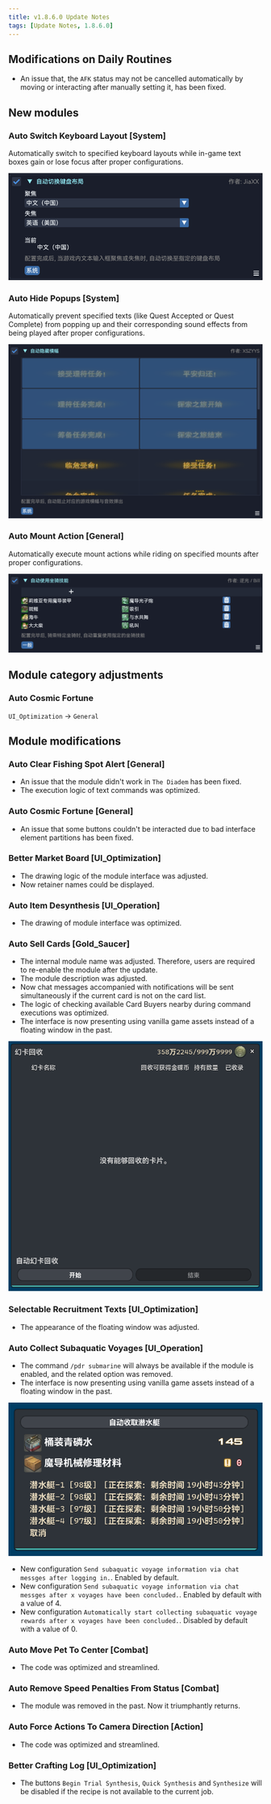 ```yaml
---
title: v1.8.6.0 Update Notes
tags: [Update Notes, 1.8.6.0]
---
```


## Modifications on Daily Routines

- An issue that, the `AFK` status may not be cancelled automatically by moving or interacting after manually setting it, has been fixed.

## New modules

### Auto Switch Keyboard Layout [System]

Automatically switch to specified keyboard layouts while in-game text boxes gain or lose focus after proper configurations.

![AutoChangeKeyboardLayout](/assets/Changelog/1.8.6.0/AutoChangeKeyboardLayout.png)

### Auto Hide Popups [System]

Automatically prevent specified texts (like Quest Accepted or Quest Complete) from popping up and their corresponding sound effects from being played after proper configurations.

![AutoHideBanners](/assets/Changelog/1.8.6.0/AutoHideBanners.png)

### Auto Mount Action [General]

Automatically execute mount actions while riding on specified mounts after proper configurations.

![AutoUseMountAction](/assets/Changelog/1.8.6.0/AutoUseMountAction.png)

## Module category adjustments

### Auto Cosmic Fortune

`UI_Optimization` → `General`

## Module modifications

### Auto Clear Fishing Spot Alert [General]

- An issue that the module didn't work in `The Diadem` has been fixed.
- The execution logic of text commands was optimized.

### Auto Cosmic Fortune [General]

- An issue that some buttons couldn't be interacted due to bad interface element partitions has been fixed.

### Better Market Board [UI_Optimization]

- The drawing logic of the module interface was adjusted.
- Now retainer names could be displayed.

### Auto Item Desynthesis [UI_Operation]

- The drawing of module interface was optimized.

### Auto Sell Cards [Gold_Saucer]

- The internal module name was adjusted. Therefore, users are required to re-enable the module after the update.
- The module description was adjusted.
- Now chat messages accompanied with notifications will be sent simultaneously if the current card is not on the card list.
- The logic of checking available Card Buyers nearby during command executions was optimized.
- The interface is now presenting using vanilla game assets instead of a floating window in the past.

![AutoSellCards-UI](/assets/Changelog/1.8.6.0/AutoSellCards-UI.png)

### Selectable Recruitment Texts [UI_Optimization]

- The appearance of the floating window was adjusted.

### Auto Collect Subaquatic Voyages [UI_Operation]

- The command `/pdr submarine` will always be available if the module is enabled, and the related option was removed.
- The interface is now presenting using vanilla game assets instead of a floating window in the past.

![AutoSubmarineCollect-UI](/assets/Changelog/1.8.6.0/AutoSubmarineCollect-UI.png)

- New configuration `Send subaquatic voyage information via chat messges after logging in.`. Enabled by default.
- New configuration `Send subaquatic voyage information via chat messges after x voyages have been concluded.`. Enabled by default with a value of 4.
- New configuration `Automatically start collecting subaquatic voyage rewards after x voyages have been concluded.`. Disabled by default with a value of 0.

### Auto Move Pet To Center [Combat]

- The code was optimized and streamlined.

### Auto Remove Speed Penalties From Status [Combat]

- The module was removed in the past. Now it triumphantly returns.

### Auto Force Actions To Camera Direction [Action]

- The code was optimized and streamlined.

### Better Crafting Log [UI_Optimization]

- The buttons `Begin Trial Synthesis`, `Quick Synthesis` and `Synthesize` will be disabled if the recipe is not available to the current job.
